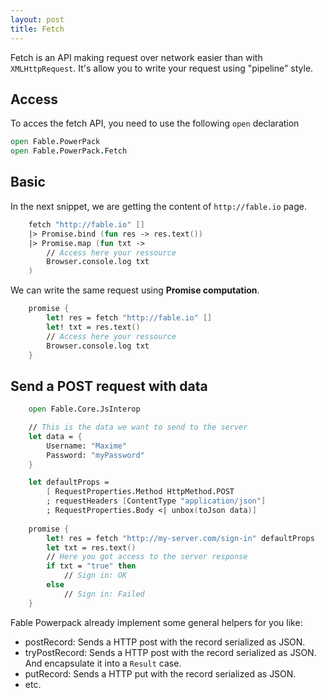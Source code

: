 ```yaml
---
layout: post
title: Fetch
---
```


Fetch is an API making request over network easier than with `XMLHttpRequest`. It's allow you to write your request using "pipeline" style.

## Access

To acces the fetch API, you need to use the following `open` declaration

```fs
open Fable.PowerPack
open Fable.PowerPack.Fetch
```

## Basic

In the next snippet, we are getting the content of `http://fable.io` page.

```fs
    fetch "http://fable.io" []
    |> Promise.bind (fun res -> res.text())
    |> Promise.map (fun txt ->
        // Access here your ressource
        Browser.console.log txt
    )
```

We can write the same request using **Promise computation**.

```fs
    promise {
        let! res = fetch "http://fable.io" []
        let! txt = res.text()
        // Access here your ressource
        Browser.console.log txt
    }
```

## Send a POST request with data

```fs
    open Fable.Core.JsInterop

    // This is the data we want to send to the server
    let data = {
        Username: "Maxime"
        Password: "myPassword"
    }

    let defaultProps =
        [ RequestProperties.Method HttpMethod.POST
        ; requestHeaders [ContentType "application/json"]
        ; RequestProperties.Body <| unbox(toJson data)]
    
    promise {
        let! res = fetch "http://my-server.com/sign-in" defaultProps
        let txt = res.text()
        // Here you got access to the server response
        if txt = "true" then
            // Sign in: OK
        else
            // Sign in: Failed
    }    
```

Fable Powerpack already implement some general helpers for you like:

- postRecord: Sends a HTTP post with the record serialized as JSON.
- tryPostRecord: Sends a HTTP post with the record serialized as JSON. And encapsulate it into a `Result` case.
- putRecord: Sends a HTTP put with the record serialized as JSON.
- etc.
